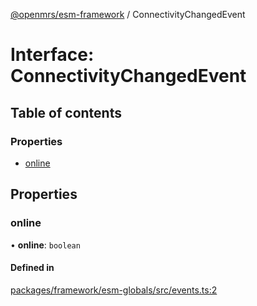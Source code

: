 [@openmrs/esm-framework](../API.md) / ConnectivityChangedEvent

# Interface: ConnectivityChangedEvent

## Table of contents

### Properties

- [online](ConnectivityChangedEvent.md#online)

## Properties

### online

• **online**: `boolean`

#### Defined in

[packages/framework/esm-globals/src/events.ts:2](https://github.com/openmrs/openmrs-esm-core/blob/master/packages/framework/esm-globals/src/events.ts#L2)
